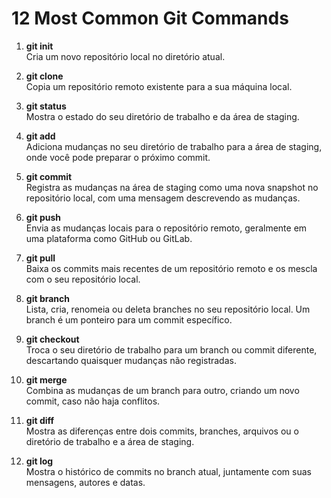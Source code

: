 # 12 Most Common Git Commands

1. **git init**  
   Cria um novo repositório local no diretório atual.

2. **git clone**  
   Copia um repositório remoto existente para a sua máquina local.

3. **git status**  
   Mostra o estado do seu diretório de trabalho e da área de staging.

4. **git add**  
   Adiciona mudanças no seu diretório de trabalho para a área de staging, onde você pode preparar o próximo commit.

5. **git commit**  
   Registra as mudanças na área de staging como uma nova snapshot no repositório local, com uma mensagem descrevendo as mudanças.

6. **git push**  
   Envia as mudanças locais para o repositório remoto, geralmente em uma plataforma como GitHub ou GitLab.

7. **git pull**  
   Baixa os commits mais recentes de um repositório remoto e os mescla com o seu repositório local.

8. **git branch**  
   Lista, cria, renomeia ou deleta branches no seu repositório local. Um branch é um ponteiro para um commit específico.

9. **git checkout**  
   Troca o seu diretório de trabalho para um branch ou commit diferente, descartando quaisquer mudanças não registradas.

10. **git merge**  
   Combina as mudanças de um branch para outro, criando um novo commit, caso não haja conflitos.

11. **git diff**  
   Mostra as diferenças entre dois commits, branches, arquivos ou o diretório de trabalho e a área de staging.

12. **git log**  
   Mostra o histórico de commits no branch atual, juntamente com suas mensagens, autores e datas.
